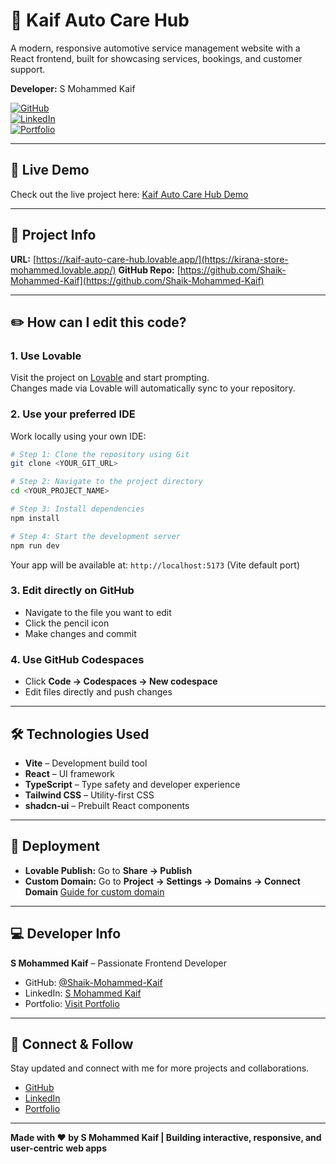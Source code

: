 # 🚗 Kaif Auto Care Hub

A modern, responsive automotive service management website with a React frontend, built for showcasing services, bookings, and customer support.

**Developer:** S Mohammed Kaif  

[![GitHub](https://img.shields.io/badge/GitHub-Visit-black?style=for-the-badge&logo=github)](https://github.com/Shaik-Mohammed-Kaif)  
[![LinkedIn](https://img.shields.io/badge/LinkedIn-Connect-blue?logo=linkedin&style=for-the-badge)](https://www.linkedin.com/in/s-mohammed-kaif-2a500a341/)  
[![Portfolio](https://img.shields.io/badge/Portfolio-Visit-green?style=for-the-badge)](https://shaik-mohammed-kaif.github.io/)  

---

## 🚀 Live Demo

Check out the live project here: [Kaif Auto Care Hub Demo](https://kirana-store-mohammed.lovable.app/)

---

## 📝 Project Info

**URL:** [https://kaif-auto-care-hub.lovable.app/](https://kirana-store-mohammed.lovable.app/)
**GitHub Repo:** [https://github.com/Shaik-Mohammed-Kaif](https://github.com/Shaik-Mohammed-Kaif)  

---

## ✏️ How can I edit this code?

### 1. Use Lovable

Visit the project on [Lovable](https://lovable.dev/projects/7f11a80e-5958-4f97-8d92-c14580f522f4) and start prompting.  
Changes made via Lovable will automatically sync to your repository.

### 2. Use your preferred IDE

Work locally using your own IDE:

```bash
# Step 1: Clone the repository using Git
git clone <YOUR_GIT_URL>

# Step 2: Navigate to the project directory
cd <YOUR_PROJECT_NAME>

# Step 3: Install dependencies
npm install

# Step 4: Start the development server
npm run dev
````

Your app will be available at: `http://localhost:5173` (Vite default port)

### 3. Edit directly on GitHub

* Navigate to the file you want to edit
* Click the pencil icon
* Make changes and commit

### 4. Use GitHub Codespaces

* Click **Code → Codespaces → New codespace**
* Edit files directly and push changes

---

## 🛠️ Technologies Used

* **Vite** – Development build tool
* **React** – UI framework
* **TypeScript** – Type safety and developer experience
* **Tailwind CSS** – Utility-first CSS
* **shadcn-ui** – Prebuilt React components

---

## 🚀 Deployment

* **Lovable Publish:** Go to **Share → Publish**
* **Custom Domain:** Go to **Project → Settings → Domains → Connect Domain**
  [Guide for custom domain](https://docs.lovable.dev/features/custom-domain#custom-domain)

---

## 💻 Developer Info

**S Mohammed Kaif** – Passionate Frontend Developer

* GitHub: [@Shaik-Mohammed-Kaif](https://github.com/Shaik-Mohammed-Kaif)
* LinkedIn: [S Mohammed Kaif](https://www.linkedin.com/in/s-mohammed-kaif-2a500a341/)
* Portfolio: [Visit Portfolio](https://shaik-mohammed-kaif.github.io/)

---

## 💖 Connect & Follow

Stay updated and connect with me for more projects and collaborations.

* [GitHub](https://github.com/Shaik-Mohammed-Kaif)
* [LinkedIn](https://www.linkedin.com/in/s-mohammed-kaif-2a500a341/)
* [Portfolio](https://shaik-mohammed-kaif.github.io/)

---

**Made with ❤️ by S Mohammed Kaif | Building interactive, responsive, and user-centric web apps**
